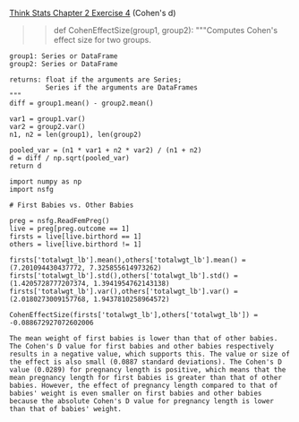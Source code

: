 [Think Stats Chapter 2 Exercise 4](http://greenteapress.com/thinkstats2/html/thinkstats2003.html#toc24) (Cohen's d)

>> def CohenEffectSize(group1, group2):
    """Computes Cohen's effect size for two groups.
    
    group1: Series or DataFrame
    group2: Series or DataFrame
    
    returns: float if the arguments are Series;
             Series if the arguments are DataFrames
    """
    diff = group1.mean() - group2.mean()

    var1 = group1.var()
    var2 = group2.var()
    n1, n2 = len(group1), len(group2)

    pooled_var = (n1 * var1 + n2 * var2) / (n1 + n2)
    d = diff / np.sqrt(pooled_var)
    return d

    import numpy as np
    import nsfg

    # First Babies vs. Other Babies

    preg = nsfg.ReadFemPreg()
    live = preg[preg.outcome == 1]
    firsts = live[live.birthord == 1]
    others = live[live.birthord != 1]
    
    firsts['totalwgt_lb'].mean(),others['totalwgt_lb'].mean() = (7.201094430437772, 7.325855614973262)
    firsts['totalwgt_lb'].std(),others['totalwgt_lb'].std() = (1.4205728777207374, 1.3941954762143138)
    firsts['totalwgt_lb'].var(),others['totalwgt_lb'].var() = (2.0180273009157768, 1.9437810258964572)

    CohenEffectSize(firsts['totalwgt_lb'],others['totalwgt_lb']) = -0.088672927072602006

    The mean weight of first babies is lower than that of other babies. The Cohen's D value for first babies and other babies respectively results in a negative value, which supports this. The value or size of the effect is also small (0.0887 standard deviations). The Cohen's D value (0.0289) for pregnancy length is positive, which means that the mean pregnancy length for first babies is greater than that of other babies. However, the effect of pregnancy length compared to that of babies' weight is even smaller on first babies and other babies because the absolute Cohen's D value for pregnancy length is lower than that of babies' weight.

